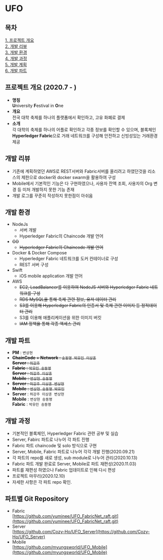 # UFO

## 목차
[1. 프로젝트 개요](#프로젝트-개요)  
[2. 개발 리뷰](#개발-리뷰)   
[3. 개발 환경](#개발-환경)    
[4. 개발 과정](#개발-과정)    
[5. 개발 계획](#개발-계획)       
[6. 개발 파트](#개발-파트) 

## 프로젝트 개요 (2020.7 - )
* **명칭**  
**U**niversity **F**estival in **O**ne  
* **개요**  
전국 대학 축제를 하나의 플랫폼에서 확인하고, 고유 화폐로 결제
* **소개**   
각 대학의 축제를 하나의 어플로 확인하고 각종 정보를 확인할 수 있으며, 블록체인 **Hyperledger Fabric**으로 거래 네트워크를 구성해 안전하고 신빙성있는 거래환경 제공

## 개발 리뷰
* 기존에 계획하였던 AWS로 REST서버와 Fabric서버를 올리려고 하였던것을 리소스의 제한으로 docker와 docker swarm을 활용하여 구성
* Mobile에서 기본적인 기능은 다 구현하였으나, 사용자 잔액 조회, 사용자의 Org 변경 등 미처 개발하지 못한 기능 존재
* 개발 로그를 꾸준히 작성하지 못한점이 아쉬움

## 개발 환경
* NodeJs    
    * 서버 개발
    * Hyperledger Fabric의 Chaincode 개발 언어
* ~~GO~~
    * ~~Hyperledger Fabric의 Chaincode 개발 언어~~
* Docker & Docker Compose
    * Hyperledger Fabric 네트워크를 도커 컨테이너로 구성
    * REST 서버 구성
* Swift
    * iOS mobile application 개발 언어
* AWS
    * ~~EC2, LoadBalancer를 이용하여 NodeJS 서버와 Hyperledger Fabric 네트워크를 구성~~
    * ~~RDS MySQL을 통해 축제 관련 정보, 유저 데이터 관리~~
    * ~~S3를 이용해 Hyperledger Fabric의 인증서 및 축제 관련 이미지 등 정적데이터 관리~~
    * S3를 이용해 애플리케이션을 위한 이미지 버킷
    * ~~IAM 정책을 통해 각종 액세스 관리~~

## 개발 파트
* __PM__ : `변상현`    
* ~~__ChainCode + Network__ : `송동명 박유민 이상훈`~~  
~~__Server__ : `허강주`~~
* ~~__Fabric__ : `박유민 송동명`~~  
~~__Server__ : `허강주 이상훈`~~   
~~__Mobile__ : `변상현 송동명`~~
* ~~__Server__ : `허강주 이상훈 변상현`~~   
 ~~__Mobile__ : `변상현 송동명 박유민`~~   
* __Server__ : `허강주 이상훈 변상현`   
 __Mobile__ : `변상현 송동명`   
 __Fabric__ : `박유민 송동명` 

## 개발 과정
* 기본적인 블록체인, Hyperledger Fabric 관련 공부 및 실습
* Server, Fabirc 파트로 나누어 각 파트 진행
* Fabric 파트 chaincode 및 solo 방식으로 구현
* Server, Mobile, Fabric 파트로 나누어 각각 개발 진행(2020.09.21)
* 각 파트의 repo를 새로 생성, sub module로 나누어 관리(2020.10.13)
* Fabric 파트 개발 완료로 Server, Mobile로 파트 재편성(2020.11.03)
* 파트를 재편성 하였으나 Fabric 업데이트로 인해 다시 편성
* 프로젝트 마무리(2020.12.10)
* 자세한 사항은 각 파트 repo 확인.

## 파트별 Git Repository
* Fabric    
[https://github.com/yuminee/UFO_FabricNet_raft.git](https://github.com/yuminee/UFO_FabricNet_raft.git)
* Server    
[https://github.com/Cozy-Ho/UFO_Server](https://github.com/Cozy-Ho/UFO_Server)
* Mobile    
[https://github.com/myungsworld/UFO_Mobile](https://github.com/myungsworld/UFO_Mobile)